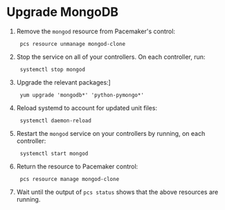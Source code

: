 # Upgrade MongoDB

1. Remove the `mongod` resource from Pacemaker's control:

        pcs resource unmanage mongod-clone

1. Stop the service on all of your controllers.  On each controller,
   run:

        systemctl stop mongod

1. Upgrade the relevant packages:]

        yum upgrade 'mongodb*' 'python-pymongo*'

1. Reload systemd to account for updated unit files:

        systemctl daemon-reload

1. Restart the `mongod` service on your controllers by running, on
   each controller:

        systemctl start mongod

1. Return the resource to Pacemaker control:

        pcs resource manage mongod-clone

1. Wait until the output of `pcs status` shows that the above
   resources are running.
